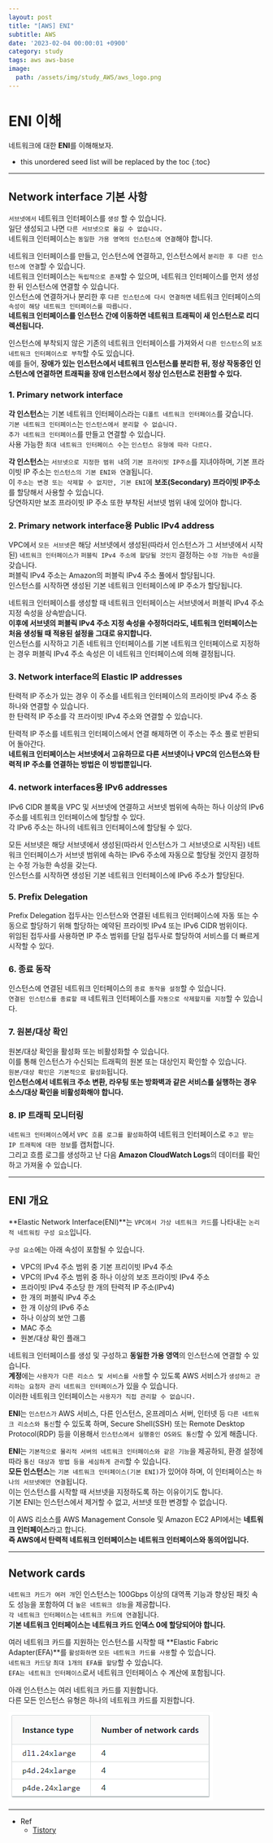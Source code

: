 ```yaml
---
layout: post
title: "[AWS] ENI"
subtitle: AWS
date: '2023-02-04 00:00:01 +0900'
category: study
tags: aws aws-base
image:
  path: /assets/img/study_AWS/aws_logo.png
---
```


# ENI 이해
네트워크에 대한 **ENI**를 이해해보자.

<!--more-->

* this unordered seed list will be replaced by the toc
{:toc}

<hr/>

## Network interface 기본 사항

`서브넷에서` 네트워크 인터페이스를 `생성` 할 수 있습니다. <br>
일단 생성되고 나면 `다른 서브넷으로 옮길 수 없습니다.` <br>
네트워크 인터페이스는 `동일한 가용 영역의 인스턴스에 연결`해야 합니다. <br>

네트워크 인터페이스를 만들고, 인스턴스에 연결하고, 인스턴스에서 `분리한 후 다른 인스턴스에 연결`할 수 있습니다. <br>
네트워크 인터페이스는 `독립적으로 존재`할 수 있으며, 네트워크 인터페이스를 먼저 생성한 뒤 인스턴스에 연결할 수 있습니다. <br>
인스턴스에 연결하거나 분리한 후 `다른 인스턴스에 다시 연결하면` 네트워크 인터페이스의 `속성이 해당 네트워크 인터페이스를 따릅니다.` <br>
**네트워크 인터페이스를 인스턴스 간에 이동하면 네트워크 트래픽이 새 인스턴스로 리디렉션됩니다.** <br>

인스턴스에 부착되지 않은 기존의 네트워크 인터페이스를 가져와서 `다른 인스턴스`의 `보조 네트워크 인터페이스로 부착`할 수도 있습니다. <br>
예를 들어, **장애가 있는 인스턴스에서 네트워크 인스턴스를 분리한 뒤, 정상 작동중인 인스턴스에 연결하면 트래픽을 장애 인스턴스에서 정상 인스턴스로 전환할 수 있다.** <br>


### 1. Primary network interface

**각 인스턴스**는 기본 네트워크 인터페이스라는 `디폴트 네트워크 인터페이스`를 갖습니다. <br>
`기본 네트워크 인터페이스`는 `인스턴스에서 분리할 수 없습니다.` <br>
`추가 네트워크 인터페이스`를 만들고 연결할 수 있습니다. <br>
사용 가능한 `최대 네트워크 인터페이스 수`는 `인스턴스 유형에 따라 다르다.` <br>

**각 인스턴스**는 `서브넷으로 지정한 범위 내`의 `기본 프라이빗 IP주소`를 지녀야하며, 기본 프라이빗 IP 주소는 `인스턴스의 기본 ENI와 연결`됩니다. <br>
이 `주소는 변경 또는 삭제할 수 없지만, 기본 ENI`에 **보조(Secondary) 프라이빗 IP주소**를 할당해서 사용할 수 있습니다. <br>
당연하지만 보조 프라이빗 IP 주소 또한 부착된 서브넷 범위 내에 있어야 합니다. <br>

### 2. Primary network interface용 Public IPv4 address

VPC에서 `모든 서브넷`은 해당 서브넷에서 생성된(따라서 인스턴스가 그 서브넷에서 시작된) `네트워크 인터페이스가` `퍼블릭 IPv4 주소에 할당될 것인지` 결정하는 `수정 가능한 속성`을 갖습니다. <br>
퍼블릭 IPv4 주소는 Amazon의 퍼블릭 IPv4 주소 풀에서 할당됩니다. <br>
인스턴스를 시작하면 생성된 기본 네트워크 인터페이스에 IP 주소가 할당됩니다. <br>

네트워크 인터페이스를 생성할 때 네트워크 인터페이스는 서브넷에서 퍼블릭 IPv4 주소 지정 속성을 상속받습니다. <br>
**이후에 서브넷의 퍼블릭 IPv4 주소 지정 속성을 수정하더라도, 네트워크 인터페이스는 처음 생성될 때 적용된 설정을 그대로 유지합니다.** <br>
인스턴스를 시작하고 기존 네트워크 인터페이스를 기본 네트워크 인터페이스로 지정하는 경우 퍼블릭 IPv4 주소 속성은 이 네트워크 인터페이스에 의해 결정됩니다. <br>

### 3. Network interface의 Elastic IP addresses

탄력적 IP 주소가 있는 경우 이 주소를 네트워크 인터페이스의 프라이빗 IPv4 주소 중 하나와 연결할 수 있습니다. <br>
한 탄력적 IP 주소를 각 프라이빗 IPv4 주소와 연결할 수 있습니다.

탄력적 IP 주소를 네트워크 인터페이스에서 연결 해제하면 이 주소는 주소 풀로 반환되어 돌아간다. <br>
**네트워크 인터페이스는 서브넷에서 고유하므로 다른 서브넷이나 VPC의 인스턴스와 탄력적 IP 주소를 연결하는 방법은 이 방법뿐입니다.**

### 4. network interfaces용 IPv6 addresses

IPv6 CIDR 블록을 VPC 및 서브넷에 연결하고 서브넷 범위에 속하는 하나 이상의 IPv6 주소를 네트워크 인터페이스에 할당할 수 있다. <br>
각 IPv6 주소는 하나의 네트워크 인터페이스에 할당될 수 있다.

모든 서브넷은 해당 서브넷에서 생성된(따라서 인스턴스가 그 서브넷으로 시작된) 네트워크 인터페이스가 서브넷 범위에 속하는 IPv6 주소에 자동으로 할당될 것인지 결정하는 수정 가능한 속성을 갖는다. <br>
인스턴스를 시작하면 생성된 기본 네트워크 인터페이스에 IPv6 주소가 할당된다.

### 5. Prefix Delegation

Prefix Delegation 접두사는 인스턴스와 연결된 네트워크 인터페이스에 자동 또는 수동으로 할당하기 위해 할당하는 예약된 프라이빗 IPv4 또는 IPv6 CIDR 범위이다. <br>
위임된 접두사를 사용하면 IP 주소 범위를 단일 접두사로 할당하여 서비스를 더 빠르게 시작할 수 있다.

### 6. 종료 동작

인스턴스에 연결된 네트워크 인터페이스의 `종료 동작을 설정`할 수 있습니다. <br>
`연결된 인스턴스를 종료할 때` 네트워크 인터페이스를 `자동으로 삭제할지를 지정`할 수 있습니다. <br>

### 7. 원본/대상 확인

원본/대상 확인을 활성화 또는 비활성화할 수 있습니다. <br>
이를 통해 인스턴스가 수신되는 트래픽의 원본 또는 대상인지 확인할 수 있습니다. <br>
`원본/대상 확인은 기본적으로 활성화`됩니다. <br>
**인스턴스에서 네트워크 주소 변환, 라우팅 또는 방화벽과 같은 서비스를 실행하는 경우 소스/대상 확인을 비활성화해야 합니다.**

### 8. IP 트래픽 모니터링

`네트워크 인터페이스`에서 `VPC 흐름 로그를 활성화`하여 네트워크 인터페이스로 `주고 받는 IP 트래픽에 대한 정보`를 캡처합니다. <br>
그리고 흐름 로그를 생성하고 난 다음 **Amazon CloudWatch Logs**의 데이터를 확인하고 가져올 수 있습니다. <br>

<hr/>

## ENI 개요

**Elastic Network Interface(ENI)**는 `VPC에서 가상 네트워크 카드`를 나타내는 `논리적 네트워킹 구성 요소`입니다. <br>

`구성 요소`에는 아래 속성이 포함될 수 있습니다. <br>
* VPC의 IPv4 주소 범위 중 기본 프리이빗 IPv4 주소
* VPC의 IPv4 주소 범위 중 하나 이상의 보조 프라이빗 IPv4 주소
* 프라이빗 IPv4 주소당 한 개의 탄력적 IP 주소(IPv4)
* 한 개의 퍼블릭 IPv4 주소
* 한 개 이상의 IPv6 주소
* 하나 이상의 보안 그룹
* MAC 주소
* 원본/대상 확인 플래그

네트워크 인터페이스를 생성 및 구성하고 **동일한 가용 영역**의 인스턴스에 연결할 수 있습니다. <br>
**계정**에는 `사용자가 다른 리소스 및 서비스를 사용`할 수 있도록 AWS 서비스가 `생성하고 관리하는 요청자 관리 네트워크 인터페이스`가 있을 수 있습니다. <br>
이러한 네트워크 인터페이스는 `사용자가 직접 관리할 수 없습니다.` <br>

**ENI**는 `인스턴스가` AWS 서비스, 다른 인스턴스, 온프레미스 서버, 인터넷 등 `다른 네트워크 리소스와 통신`할 수 있도록 하며, Secure Shell(SSH) 또는 Remote Desktop Protocol(RDP) 등을 이용해서 `인스턴스에서 실행중인 OS와도 통신`할 수 있게 해줍니다. <br>

**ENI**는 `기본적으로 물리적 서버의 네트워크 인터페이스와 같은 기능`을 제공하되, 환경 설정에 따라 `통신 대상과 방법 등을 세심하게 관리`할 수 있습니다. <br>
**모든 인스턴스**는 `기본 네트워크 인터페이스(기본 ENI)`가 있어야 하며, 이 인터페이스는 `하나의 서브넷에만 연결`됩니다. <br>
이는 인스턴스를 시작할 때 서브넷을 지정하도록 하는 이유이기도 합니다. <br>
기본 ENI는 인스턴스에서 제거할 수 없고, 서브넷 또한 변경할 수 없습니다. <br>

이 AWS 리소스를 AWS Management Console 및 Amazon EC2 API에서는 **네트워크 인터페이스**라고 합니다. <br>
**즉 AWS에서 탄력적 네트워크 인터페이스는 네트워크 인터페이스와 동의어입니다.** <br>

<hr/>

## Network cards

`네트워크 카드가 여러 개`인 인스턴스는 100Gbps 이상의 대역폭 기능과 향상된 패킷 속도 성능을 포함하여 더 `높은 네트워크 성능`을 제공합니다. <br>
`각 네트워크 인터페이스`는 `네트워크 카드에 연결`됩니다. <br>
**기본 네트워크 인터페이스는 네트워크 카드 인덱스 0에 할당되어야 합니다.**

여러 네트워크 카드를 지원하는 인스턴스를 시작할 때 **Elastic Fabric Adapter(EFA)**를 `활성화하면` `모든 네트워크 카드를 사용`할 수 있습니다. <br>
`네트워크 카드당` `최대 1개의 EFA를 할당`할 수 있습니다. <br>
`EFA는 네트워크 인터페이스`로서 네트워크 인터페이스 수 계산에 포함됩니다.

아래 인스턴스는 여러 네트워크 카드를 지원합니다. <br>
다른 모든 인스턴스 유형은 하나의 네트워크 카드를 지원합니다.<br>

![Instance_type_Number_of_network_cards](/assets/img/study_AWS/[AWS]_ENI_이해/Instance_type_Number_of_network_cards.png)

<hr/>

* Ref
  - [Tistory](https://kimjingo.tistory.com/197)
